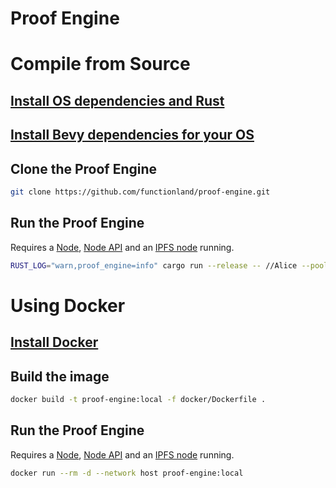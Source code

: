 # Proof Engine

# Compile from Source

## [Install OS dependencies and Rust](https://github.com/functionland/sugarfunge-node/blob/main/docs/rust-setup.md)

## [Install Bevy dependencies for your OS](https://bevyengine.org/learn/book/getting-started/setup/#install-os-dependencies)

## Clone the Proof Engine

```bash
git clone https://github.com/functionland/proof-engine.git
```

## Run the Proof Engine

Requires a [Node](Node.md), [Node API](NodeAPI.md) and an [IPFS node](https://docs.ipfs.tech/how-to/command-line-quick-start/) running.

```bash
RUST_LOG="warn,proof_engine=info" cargo run --release -- //Alice --pool-id 1000000
```

# Using Docker

## [Install Docker](https://docs.docker.com/engine/install/)

## Build the image

```bash
docker build -t proof-engine:local -f docker/Dockerfile .
```

## Run the Proof Engine

Requires a [Node](Node.md), [Node API](NodeAPI.md) and an [IPFS node](https://docs.ipfs.tech/how-to/command-line-quick-start/) running.

```bash
docker run --rm -d --network host proof-engine:local
```